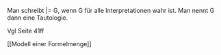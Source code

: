 Man schreibt |= G, wenn G für alle Interpretationen wahr ist. Man nennt G dann eine Tautologie.

Vgl Seite 41ff

[[Modell einer Formelmenge]]